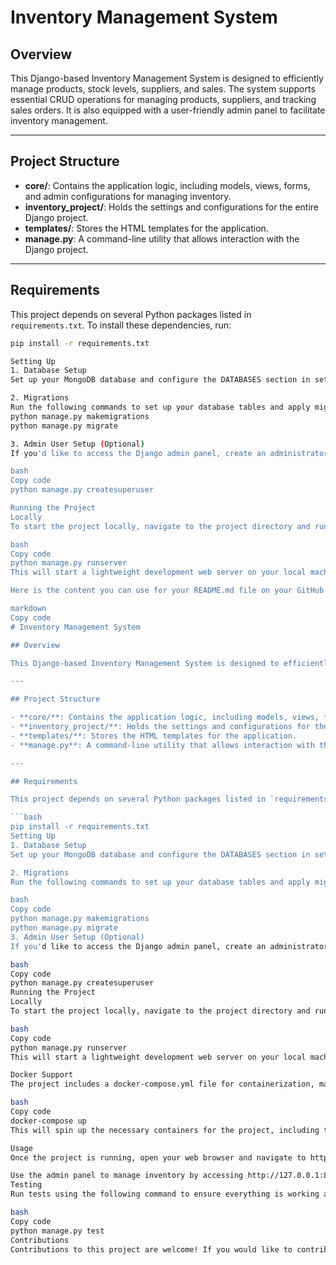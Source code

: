 # Inventory Management System

## Overview

This Django-based Inventory Management System is designed to efficiently manage products, stock levels, suppliers, and sales. The system supports essential CRUD operations for managing products, suppliers, and tracking sales orders. It is also equipped with a user-friendly admin panel to facilitate inventory management.

---

## Project Structure

- **core/**: Contains the application logic, including models, views, forms, and admin configurations for managing inventory.
- **inventory_project/**: Holds the settings and configurations for the entire Django project.
- **templates/**: Stores the HTML templates for the application.
- **manage.py**: A command-line utility that allows interaction with the Django project.

---

## Requirements

This project depends on several Python packages listed in `requirements.txt`. To install these dependencies, run:

```bash
pip install -r requirements.txt

Setting Up
1. Database Setup
Set up your MongoDB database and configure the DATABASES section in settings.py accordingly to connect to your MongoDB instance.

2. Migrations
Run the following commands to set up your database tables and apply migrations:
python manage.py makemigrations
python manage.py migrate

3. Admin User Setup (Optional)
If you'd like to access the Django admin panel, create an administrator user:

bash
Copy code
python manage.py createsuperuser

Running the Project
Locally
To start the project locally, navigate to the project directory and run:

bash
Copy code
python manage.py runserver
This will start a lightweight development web server on your local machine at http://127.0.0.1:8000.

Here is the content you can use for your README.md file on your GitHub repository:

markdown
Copy code
# Inventory Management System

## Overview

This Django-based Inventory Management System is designed to efficiently manage products, stock levels, suppliers, and sales. The system supports essential CRUD operations for managing products, suppliers, and tracking sales orders. It is also equipped with a user-friendly admin panel to facilitate inventory management.

---

## Project Structure

- **core/**: Contains the application logic, including models, views, forms, and admin configurations for managing inventory.
- **inventory_project/**: Holds the settings and configurations for the entire Django project.
- **templates/**: Stores the HTML templates for the application.
- **manage.py**: A command-line utility that allows interaction with the Django project.

---

## Requirements

This project depends on several Python packages listed in `requirements.txt`. To install these dependencies, run:

```bash
pip install -r requirements.txt
Setting Up
1. Database Setup
Set up your MongoDB database and configure the DATABASES section in settings.py accordingly to connect to your MongoDB instance.

2. Migrations
Run the following commands to set up your database tables and apply migrations:

bash
Copy code
python manage.py makemigrations
python manage.py migrate
3. Admin User Setup (Optional)
If you'd like to access the Django admin panel, create an administrator user:

bash
Copy code
python manage.py createsuperuser
Running the Project
Locally
To start the project locally, navigate to the project directory and run:

bash
Copy code
python manage.py runserver
This will start a lightweight development web server on your local machine at http://127.0.0.1:8000.

Docker Support
The project includes a docker-compose.yml file for containerization, making deployment easy and consistent. To run the project in Docker containers, execute the following command:

bash
Copy code
docker-compose up
This will spin up the necessary containers for the project, including the database and application.

Usage
Once the project is running, open your web browser and navigate to http://127.0.0.1:8000 to begin using the application.

Use the admin panel to manage inventory by accessing http://127.0.0.1:8000/admin, provided you have created a superuser account.
Testing
Run tests using the following command to ensure everything is working as expected:

bash
Copy code
python manage.py test
Contributions
Contributions to this project are welcome! If you would like to contribute, please follow the coding conventions and add tests for any new features or changes.
